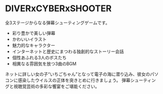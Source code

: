 # DIVERxCYBERxSHOOTER
全3ステージからなる弾幕シューティングゲームです。

- 彩り豊かで美しい弾幕
- かわいいイラスト
- 魅力的なキャラクター
- インターネットと歴史にまつわる独創的なストーリー会話
- 個性あふれる3人のボスたち
- 相異なる雰囲気を放つ3曲のBGM

ネットに詳しい女の子“いちごちゃん”となって電子の海に潜り込み、彼女のパソコンに感染したウイルスの正体を突きとめに行きましょう。
弾幕シューティングと視聴覚芸術の多彩な饗宴をご堪能ください。
